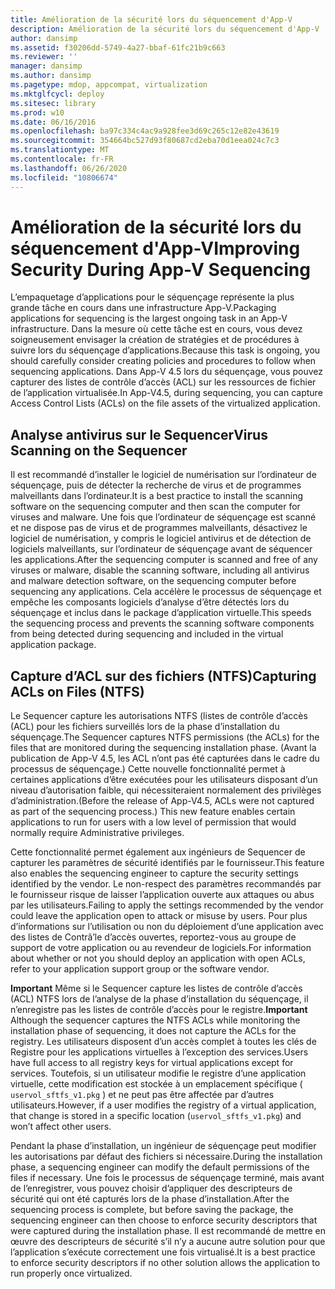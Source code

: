 ```yaml
---
title: Amélioration de la sécurité lors du séquencement d'App-V
description: Amélioration de la sécurité lors du séquencement d'App-V
author: dansimp
ms.assetid: f30206dd-5749-4a27-bbaf-61fc21b9c663
ms.reviewer: ''
manager: dansimp
ms.author: dansimp
ms.pagetype: mdop, appcompat, virtualization
ms.mktglfcycl: deploy
ms.sitesec: library
ms.prod: w10
ms.date: 06/16/2016
ms.openlocfilehash: ba97c334c4ac9a928fee3d69c265c12e82e43619
ms.sourcegitcommit: 354664bc527d93f80687cd2eba70d1eea024c7c3
ms.translationtype: MT
ms.contentlocale: fr-FR
ms.lasthandoff: 06/26/2020
ms.locfileid: "10806674"
---
```

# <span data-ttu-id="0e852-103">Amélioration de la sécurité lors du séquencement d'App-V</span><span class="sxs-lookup"><span data-stu-id="0e852-103">Improving Security During App-V Sequencing</span></span>


<span data-ttu-id="0e852-104">L’empaquetage d’applications pour le séquençage représente la plus grande tâche en cours dans une infrastructure App-V.</span><span class="sxs-lookup"><span data-stu-id="0e852-104">Packaging applications for sequencing is the largest ongoing task in an App-V infrastructure.</span></span> <span data-ttu-id="0e852-105">Dans la mesure où cette tâche est en cours, vous devez soigneusement envisager la création de stratégies et de procédures à suivre lors du séquençage d’applications.</span><span class="sxs-lookup"><span data-stu-id="0e852-105">Because this task is ongoing, you should carefully consider creating policies and procedures to follow when sequencing applications.</span></span> <span data-ttu-id="0e852-106">Dans App-V 4.5 lors du séquençage, vous pouvez capturer des listes de contrôle d’accès (ACL) sur les ressources de fichier de l’application virtualisée.</span><span class="sxs-lookup"><span data-stu-id="0e852-106">In App-V4.5, during sequencing, you can capture Access Control Lists (ACLs) on the file assets of the virtualized application.</span></span>

## <span data-ttu-id="0e852-107">Analyse antivirus sur le Sequencer</span><span class="sxs-lookup"><span data-stu-id="0e852-107">Virus Scanning on the Sequencer</span></span>


<span data-ttu-id="0e852-108">Il est recommandé d’installer le logiciel de numérisation sur l’ordinateur de séquençage, puis de détecter la recherche de virus et de programmes malveillants dans l’ordinateur.</span><span class="sxs-lookup"><span data-stu-id="0e852-108">It is a best practice to install the scanning software on the sequencing computer and then scan the computer for viruses and malware.</span></span> <span data-ttu-id="0e852-109">Une fois que l’ordinateur de séquençage est scanné et ne dispose pas de virus et de programmes malveillants, désactivez le logiciel de numérisation, y compris le logiciel antivirus et de détection de logiciels malveillants, sur l’ordinateur de séquençage avant de séquencer les applications.</span><span class="sxs-lookup"><span data-stu-id="0e852-109">After the sequencing computer is scanned and free of any viruses or malware, disable the scanning software, including all antivirus and malware detection software, on the sequencing computer before sequencing any applications.</span></span> <span data-ttu-id="0e852-110">Cela accélère le processus de séquençage et empêche les composants logiciels d’analyse d’être détectés lors du séquençage et inclus dans le package d’application virtuelle.</span><span class="sxs-lookup"><span data-stu-id="0e852-110">This speeds the sequencing process and prevents the scanning software components from being detected during sequencing and included in the virtual application package.</span></span>

## <span data-ttu-id="0e852-111">Capture d’ACL sur des fichiers (NTFS)</span><span class="sxs-lookup"><span data-stu-id="0e852-111">Capturing ACLs on Files (NTFS)</span></span>


<span data-ttu-id="0e852-112">Le Sequencer capture les autorisations NTFS (listes de contrôle d’accès (ACL) pour les fichiers surveillés lors de la phase d’installation du séquençage.</span><span class="sxs-lookup"><span data-stu-id="0e852-112">The Sequencer captures NTFS permissions (the ACLs) for the files that are monitored during the sequencing installation phase.</span></span> <span data-ttu-id="0e852-113">(Avant la publication de App-V 4.5, les ACL n’ont pas été capturées dans le cadre du processus de séquençage.) Cette nouvelle fonctionnalité permet à certaines applications d’être exécutées pour les utilisateurs disposant d’un niveau d’autorisation faible, qui nécessiteraient normalement des privilèges d’administration.</span><span class="sxs-lookup"><span data-stu-id="0e852-113">(Before the release of App-V4.5, ACLs were not captured as part of the sequencing process.) This new feature enables certain applications to run for users with a low level of permission that would normally require Administrative privileges.</span></span>

<span data-ttu-id="0e852-114">Cette fonctionnalité permet également aux ingénieurs de Sequencer de capturer les paramètres de sécurité identifiés par le fournisseur.</span><span class="sxs-lookup"><span data-stu-id="0e852-114">This feature also enables the sequencing engineer to capture the security settings identified by the vendor.</span></span> <span data-ttu-id="0e852-115">Le non-respect des paramètres recommandés par le fournisseur risque de laisser l’application ouverte aux attaques ou abus par les utilisateurs.</span><span class="sxs-lookup"><span data-stu-id="0e852-115">Failing to apply the settings recommended by the vendor could leave the application open to attack or misuse by users.</span></span> <span data-ttu-id="0e852-116">Pour plus d’informations sur l’utilisation ou non du déploiement d’une application avec des listes de Contrã’le d’accès ouvertes, reportez-vous au groupe de support de votre application ou au revendeur de logiciels.</span><span class="sxs-lookup"><span data-stu-id="0e852-116">For information about whether or not you should deploy an application with open ACLs, refer to your application support group or the software vendor.</span></span>

<span data-ttu-id="0e852-117">**Important**  Même si le Sequencer capture les listes de contrôle d’accès (ACL) NTFS lors de l’analyse de la phase d’installation du séquençage, il n’enregistre pas les listes de contrôle d’accès pour le registre.</span><span class="sxs-lookup"><span data-stu-id="0e852-117">**Important** Although the sequencer captures the NTFS ACLs while monitoring the installation phase of sequencing, it does not capture the ACLs for the registry.</span></span> <span data-ttu-id="0e852-118">Les utilisateurs disposent d’un accès complet à toutes les clés de Registre pour les applications virtuelles à l’exception des services.</span><span class="sxs-lookup"><span data-stu-id="0e852-118">Users have full access to all registry keys for virtual applications except for services.</span></span> <span data-ttu-id="0e852-119">Toutefois, si un utilisateur modifie le registre d’une application virtuelle, cette modification est stockée à un emplacement spécifique ( `uservol_sftfs_v1.pkg` ) et ne peut pas être affectée par d’autres utilisateurs.</span><span class="sxs-lookup"><span data-stu-id="0e852-119">However, if a user modifies the registry of a virtual application, that change is stored in a specific location (`uservol_sftfs_v1.pkg`) and won’t affect other users.</span></span>

 

<span data-ttu-id="0e852-120">Pendant la phase d’installation, un ingénieur de séquençage peut modifier les autorisations par défaut des fichiers si nécessaire.</span><span class="sxs-lookup"><span data-stu-id="0e852-120">During the installation phase, a sequencing engineer can modify the default permissions of the files if necessary.</span></span> <span data-ttu-id="0e852-121">Une fois le processus de séquençage terminé, mais avant de l’enregistrer, vous pouvez choisir d’appliquer des descripteurs de sécurité qui ont été capturés lors de la phase d’installation.</span><span class="sxs-lookup"><span data-stu-id="0e852-121">After the sequencing process is complete, but before saving the package, the sequencing engineer can then choose to enforce security descriptors that were captured during the installation phase.</span></span> <span data-ttu-id="0e852-122">Il est recommandé de mettre en œuvre des descripteurs de sécurité s’il n’y a aucune autre solution pour que l’application s’exécute correctement une fois virtualisé.</span><span class="sxs-lookup"><span data-stu-id="0e852-122">It is a best practice to enforce security descriptors if no other solution allows the application to run properly once virtualized.</span></span>

 

 





